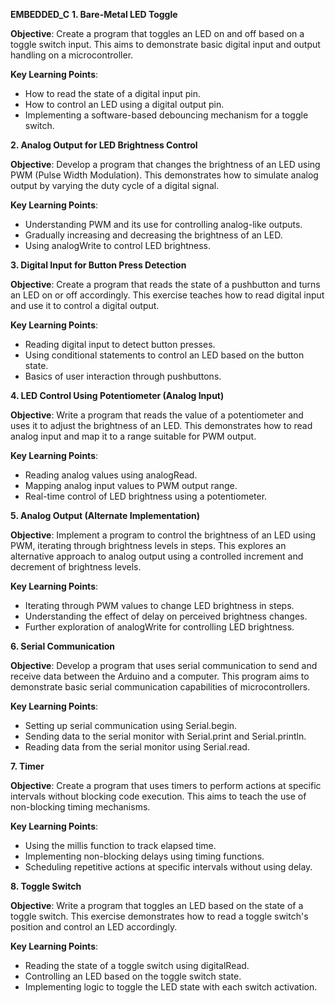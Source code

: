**EMBEDDED_C**
**1\. Bare-Metal LED Toggle**

**Objective**: Create a program that toggles an LED on and off based on a toggle switch input. This aims to demonstrate basic digital input and output handling on a microcontroller.

**Key Learning Points**:

- How to read the state of a digital input pin.
- How to control an LED using a digital output pin.
- Implementing a software-based debouncing mechanism for a toggle switch.

**2\. Analog Output for LED Brightness Control**

**Objective**: Develop a program that changes the brightness of an LED using PWM (Pulse Width Modulation). This demonstrates how to simulate analog output by varying the duty cycle of a digital signal.

**Key Learning Points**:

- Understanding PWM and its use for controlling analog-like outputs.
- Gradually increasing and decreasing the brightness of an LED.
- Using analogWrite to control LED brightness.

**3\. Digital Input for Button Press Detection**

**Objective**: Create a program that reads the state of a pushbutton and turns an LED on or off accordingly. This exercise teaches how to read digital input and use it to control a digital output.

**Key Learning Points**:

- Reading digital input to detect button presses.
- Using conditional statements to control an LED based on the button state.
- Basics of user interaction through pushbuttons.

**4\. LED Control Using Potentiometer (Analog Input)**

**Objective**: Write a program that reads the value of a potentiometer and uses it to adjust the brightness of an LED. This demonstrates how to read analog input and map it to a range suitable for PWM output.

**Key Learning Points**:

- Reading analog values using analogRead.
- Mapping analog input values to PWM output range.
- Real-time control of LED brightness using a potentiometer.

**5\. Analog Output (Alternate Implementation)**

**Objective**: Implement a program to control the brightness of an LED using PWM, iterating through brightness levels in steps. This explores an alternative approach to analog output using a controlled increment and decrement of brightness levels.

**Key Learning Points**:

- Iterating through PWM values to change LED brightness in steps.
- Understanding the effect of delay on perceived brightness changes.
- Further exploration of analogWrite for controlling LED brightness.

**6\. Serial Communication**

**Objective**: Develop a program that uses serial communication to send and receive data between the Arduino and a computer. This program aims to demonstrate basic serial communication capabilities of microcontrollers.

**Key Learning Points**:

- Setting up serial communication using Serial.begin.
- Sending data to the serial monitor with Serial.print and Serial.println.
- Reading data from the serial monitor using Serial.read.

**7\. Timer**

**Objective**: Create a program that uses timers to perform actions at specific intervals without blocking code execution. This aims to teach the use of non-blocking timing mechanisms.

**Key Learning Points**:

- Using the millis function to track elapsed time.
- Implementing non-blocking delays using timing functions.
- Scheduling repetitive actions at specific intervals without using delay.

**8\. Toggle Switch**

**Objective**: Write a program that toggles an LED based on the state of a toggle switch. This exercise demonstrates how to read a toggle switch's position and control an LED accordingly.

**Key Learning Points**:

- Reading the state of a toggle switch using digitalRead.
- Controlling an LED based on the toggle switch state.
- Implementing logic to toggle the LED state with each switch activation.
